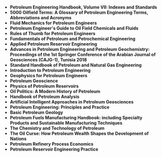 
<ul>
                <li><b><a target="_blank" href="https://github.com/manjunath5496/Petroleum-Engineering-Books/blob/master/pet(1).pdf" style="text-decoration:none;">Petroleum Engineering Handbook, Volume VII: Indexes and Standards  </a></b></li>
                <li><b><a target="_blank" href="https://github.com/manjunath5496/Petroleum-Engineering-Books/blob/master/pet(2).pdf" style="text-decoration:none;">5000 Oilfield Terms: A Glossary of Petroleum Engineering Terms, Abbreviations and Acronyms</a></b></li>
                <li><b><a target="_blank" href="https://github.com/manjunath5496/Petroleum-Engineering-Books/blob/master/pet(3).pdf" style="text-decoration:none;">Fluid Mechanics for Petroleum Engineers</a></b></li>
                <li><b><a target="_blank" href="https://github.com/manjunath5496/Petroleum-Engineering-Books/blob/master/pet(4).pdf" style="text-decoration:none;">Petroleum Engineer's Guide to Oil Field Chemicals and Fluids</a></b></li>
                <li><b><a target="_blank" href="https://github.com/manjunath5496/Petroleum-Engineering-Books/blob/master/pet(5).pdf" style="text-decoration:none;">Rules of Thumb for Petroleum Engineers</a></b></li>
                <li><b><a target="_blank" href="https://github.com/manjunath5496/Petroleum-Engineering-Books/blob/master/pet(6).pdf" style="text-decoration:none;">Fundamentals of Petroleum and Petrochemical Engineering</a></b></li>
                <li><b><a target="_blank" href="https://github.com/manjunath5496/Petroleum-Engineering-Books/blob/master/pet(7).pdf" style="text-decoration:none;">Applied Petroleum Reservoir Engineering</a></b></li>
                <li><b><a target="_blank" href="https://github.com/manjunath5496/Petroleum-Engineering-Books/blob/master/pet(8).pdf" style="text-decoration:none;">Advances in Petroleum Engineering and Petroleum Geochemistry: Proceedings of the 1st Springer Conference of the Arabian Journal of Geosciences (CAJG-1), Tunisia 2018</a></b></li>
                <li><b><a target="_blank" href="https://github.com/manjunath5496/Petroleum-Engineering-Books/blob/master/pet(9).pdf" style="text-decoration:none;">Standard Handbook of Petroleum and Natural Gas Engineering</a></b></li>
                <li><b><a target="_blank" href="https://github.com/manjunath5496/Petroleum-Engineering-Books/blob/master/pet(10).pdf" style="text-decoration:none;">Introduction to Petroleum Engineering</a></b></li>
                <li><b><a target="_blank" href="https://github.com/manjunath5496/Petroleum-Engineering-Books/blob/master/pet(11).pdf" style="text-decoration:none;">Geophysics for Petroleum Engineers</a></b></li>
                <li><b><a target="_blank" href="https://github.com/manjunath5496/Petroleum-Engineering-Books/blob/master/pet(13).pdf" style="text-decoration:none;">Petroleum Geoscience</a></b></li>
  
<li><b><a target="_blank" href="https://github.com/manjunath5496/Petroleum-Engineering-Books/blob/master/pet(14).pdf" style="text-decoration:none;">Physics of Petroleum Reservoirs</a></b></li>
                <li><b><a target="_blank" href="https://github.com/manjunath5496/Petroleum-Engineering-Books/blob/master/pet(15).pdf" style="text-decoration:none;">Oil Politics: A Modern History of Petroleum</a></b></li>
                <li><b><a target="_blank" href="https://github.com/manjunath5496/Petroleum-Engineering-Books/blob/master/pet(16).pdf" style="text-decoration:none;">Handbook of Petroleum Analysis</a></b></li>
                <li><b><a target="_blank" href="https://github.com/manjunath5496/Petroleum-Engineering-Books/blob/master/pet(17).pdf" style="text-decoration:none;">Artificial Intelligent Approaches in Petroleum Geosciences</a></b></li>
                <li><b><a target="_blank" href="https://github.com/manjunath5496/Petroleum-Engineering-Books/blob/master/pet(18).pdf" style="text-decoration:none;">Petroleum Engineering: Principles and Practice</a></b></li>  
  
<li><b><a target="_blank" href="https://github.com/manjunath5496/Petroleum-Engineering-Books/blob/master/pet(19).pdf" style="text-decoration:none;">Basic Petroleum Geology</a></b></li>
                <li><b><a target="_blank" href="https://github.com/manjunath5496/Petroleum-Engineering-Books/blob/master/pet(20).pdf" style="text-decoration:none;">Petroleum Fuels Manufacturing Handbook: including Specialty Products and Sustainable Manufacturing Techniques</a></b></li>
                <li><b><a target="_blank" href="https://github.com/manjunath5496/Petroleum-Engineering-Books/blob/master/pet(21).pdf" style="text-decoration:none;">The Chemistry and Technology of Petroleum</a></b></li>
                <li><b><a target="_blank" href="https://github.com/manjunath5496/Petroleum-Engineering-Books/blob/master/pet(22).pdf" style="text-decoration:none;">The Oil Curse: How Petroleum Wealth Shapes the Development of Nations</a></b></li>  
  
<li><b><a target="_blank" href="https://github.com/manjunath5496/Petroleum-Engineering-Books/blob/master/pet(23).pdf" style="text-decoration:none;">Petroleum Refinery Process Economics</a></b></li>
                <li><b><a target="_blank" href="https://github.com/manjunath5496/Petroleum-Engineering-Books/blob/master/pet(24).pdf" style="text-decoration:none;">Petroleum Reservoir Engineering Practice</a></b></li>  
  
    
  
  
  
  
                
</ul>
